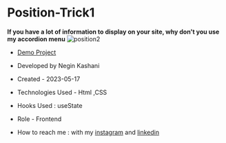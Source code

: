 # Position-Trick1




**If you have a lot of information to display on your site, why don't you use my accordion menu**
![position2](https://github.com/NeginKashani/Position-Trick1/assets/109550062/29783fe0-663d-4602-9e5b-123a0535b074)


- [Demo Project]()

- Developed by Negin Kashani

- Created - 2023-05-17

- Technologies Used - Html ,CSS 

- Hooks Used : useState 

- Role - Frontend

- How to reach me : with my [instagram](https://instagram.com/negin_kashweb?igshid=NTc4MTIwNjQ2YQ==
) and [linkedin](https://www.linkedin.com/in/negin-kashani-567840b8)

